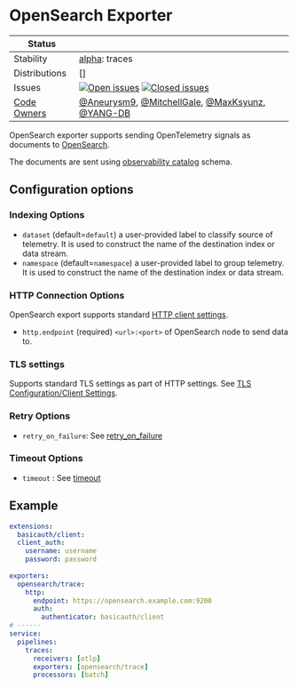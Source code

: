 # OpenSearch Exporter

<!-- status autogenerated section -->
| Status        |           |
| ------------- |-----------|
| Stability     | [alpha]: traces   |
| Distributions | [] |
| Issues        | [![Open issues](https://img.shields.io/github/issues-search/open-telemetry/opentelemetry-collector-contrib?query=is%3Aissue%20is%3Aopen%20label%3Aexporter%2Fopensearch%20&label=open&color=orange&logo=opentelemetry)](https://github.com/open-telemetry/opentelemetry-collector-contrib/issues?q=is%3Aopen+is%3Aissue+label%3Aexporter%2Fopensearch) [![Closed issues](https://img.shields.io/github/issues-search/open-telemetry/opentelemetry-collector-contrib?query=is%3Aissue%20is%3Aclosed%20label%3Aexporter%2Fopensearch%20&label=closed&color=blue&logo=opentelemetry)](https://github.com/open-telemetry/opentelemetry-collector-contrib/issues?q=is%3Aclosed+is%3Aissue+label%3Aexporter%2Fopensearch) |
| [Code Owners](https://github.com/open-telemetry/opentelemetry-collector-contrib/blob/main/CONTRIBUTING.md#becoming-a-code-owner)    | [@Aneurysm9](https://www.github.com/Aneurysm9), [@MitchellGale](https://www.github.com/MitchellGale), [@MaxKsyunz](https://www.github.com/MaxKsyunz), [@YANG-DB](https://www.github.com/YANG-DB) |

[alpha]: https://github.com/open-telemetry/opentelemetry-collector#alpha
<!-- end autogenerated section -->

OpenSearch exporter supports sending OpenTelemetry signals as documents to [OpenSearch](https://www.opensearch.org).

The documents are sent using [observability catalog](https://github.com/opensearch-project/opensearch-catalog/tree/main/schema/observability) schema.

## Configuration options
### Indexing Options
- `dataset` (default=`default`) a user-provided label to classify source of telemetry. It is used to construct the name of the destination index or data stream.
- `namespace` (default=`namespace`) a user-provided label to group telemetry. It is used to construct the name of the destination index or data stream.

### HTTP Connection Options
OpenSearch export supports standard [HTTP client settings](https://github.com/open-telemetry/opentelemetry-collector/tree/main/config/confighttp#client-configuration).
- `http.endpoint` (required) `<url>:<port>` of OpenSearch node to send data to.

### TLS settings
Supports standard TLS settings as part of HTTP settings. See [TLS Configuration/Client Settings](https://github.com/open-telemetry/opentelemetry-collector/blob/main/config/configtls/README.md#client-configuration).

### Retry Options
- `retry_on_failure`: See [retry_on_failure](https://github.com/open-telemetry/opentelemetry-collector/blob/main/exporter/exporterhelper/README.md)

### Timeout Options
- `timeout` : See [timeout](https://github.com/open-telemetry/opentelemetry-collector/blob/main/exporter/exporterhelper/README.md)
## Example

```yaml
extensions:
  basicauth/client:
  client_auth:
    username: username
    password: password
    
exporters:
  opensearch/trace:
    http:
      endpoint: https://opensearch.example.com:9200
      auth:
        authenticator: basicauth/client
# ······
service:
  pipelines:
    traces:
      receivers: [otlp]
      exporters: [opensearch/trace]
      processors: [batch]
```
